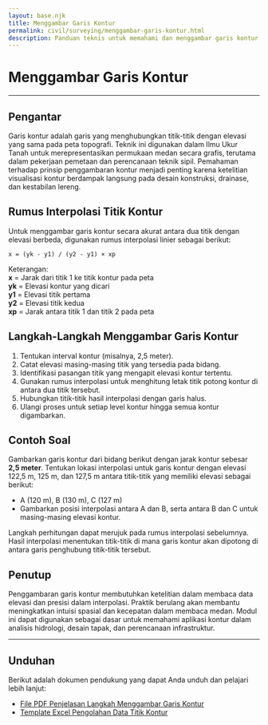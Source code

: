 ```yaml
---
layout: base.njk
title: Menggambar Garis Kontur
permalink: civil/surveying/menggambar-garis-kontur.html
description: Panduan teknis untuk memahami dan menggambar garis kontur berdasarkan data elevasi titik pada peta topografi bidang.
---
```


<div class="content-section">
  <h1>Menggambar Garis Kontur</h1>
</div>

<div class="content-hr">
  <hr>
</div>

<div class="content-section">
  <h2 id="pengantar">Pengantar</h2>
  <p>Garis kontur adalah garis yang menghubungkan titik-titik dengan elevasi yang sama pada peta topografi. Teknik ini digunakan dalam Ilmu Ukur Tanah untuk merepresentasikan permukaan medan secara grafis, terutama dalam pekerjaan pemetaan dan perencanaan teknik sipil. Pemahaman terhadap prinsip penggambaran kontur menjadi penting karena ketelitian visualisasi kontur berdampak langsung pada desain konstruksi, drainase, dan kestabilan lereng.</p>

  <h2 id="rumus-interpolasi">Rumus Interpolasi Titik Kontur</h2>
  <p>Untuk menggambar garis kontur secara akurat antara dua titik dengan elevasi berbeda, digunakan rumus interpolasi linier sebagai berikut:</p>
  <pre><code>x = (yk - y1) / (y2 - y1) × xp</code></pre>
  <p>
    Keterangan:<br>
    <strong>x</strong> = Jarak dari titik 1 ke titik kontur pada peta <br>
    <strong>yk</strong> = Elevasi kontur yang dicari <br>
    <strong>y1</strong> = Elevasi titik pertama <br>
    <strong>y2</strong> = Elevasi titik kedua <br>
    <strong>xp</strong> = Jarak antara titik 1 dan titik 2 pada peta
  </p>

  <h2 id="langkah">Langkah-Langkah Menggambar Garis Kontur</h2>
  <ol>
    <li>Tentukan interval kontur (misalnya, 2,5 meter).</li>
    <li>Catat elevasi masing-masing titik yang tersedia pada bidang.</li>
    <li>Identifikasi pasangan titik yang mengapit elevasi kontur tertentu.</li>
    <li>Gunakan rumus interpolasi untuk menghitung letak titik potong kontur di antara dua titik tersebut.</li>
    <li>Hubungkan titik-titik hasil interpolasi dengan garis halus.</li>
    <li>Ulangi proses untuk setiap level kontur hingga semua kontur digambarkan.</li>
  </ol>

  <h2 id="contoh-soal">Contoh Soal</h2>
  <p>Gambarkan garis kontur dari bidang berikut dengan jarak kontur sebesar <strong>2,5 meter</strong>. Tentukan lokasi interpolasi untuk garis kontur dengan elevasi 122,5 m, 125 m, dan 127,5 m antara titik-titik yang memiliki elevasi sebagai berikut:</p>
  <ul>
    <li>A (120 m), B (130 m), C (127 m)</li>
    <li>Gambarkan posisi interpolasi antara A dan B, serta antara B dan C untuk masing-masing elevasi kontur.</li>
  </ul>
  <p>Langkah perhitungan dapat merujuk pada rumus interpolasi sebelumnya. Hasil interpolasi menentukan titik-titik di mana garis kontur akan dipotong di antara garis penghubung titik-titik tersebut.</p>

  <h2 id="penutup">Penutup</h2>
  <p>Penggambaran garis kontur membutuhkan ketelitian dalam membaca data elevasi dan presisi dalam interpolasi. Praktik berulang akan membantu meningkatkan intuisi spasial dan kecepatan dalam membaca medan. Modul ini dapat digunakan sebagai dasar untuk memahami aplikasi kontur dalam analisis hidrologi, desain tapak, dan perencanaan infrastruktur.</p>
</div>
<div class="content-hr">
    <hr>
</div>
<div class="content-section">
    <h2 id="unduhan">Unduhan</h2>
    <p>Berikut adalah dokumen pendukung yang dapat Anda unduh dan pelajari lebih lanjut:</p>
    <ul>
        <li>
            <a href="https://exe.io/CEtlWmcy" target="_blank" rel="noopener">File PDF Penjelasan Langkah Menggambar Garis Kontur</a>
        </li>
        <li>
            <a href="https://exe.io/WkoEx" target="_blank" rel="noopener">Template Excel Pengolahan Data Titik Kontur</a>
        </li>
    </ul>
</div>

